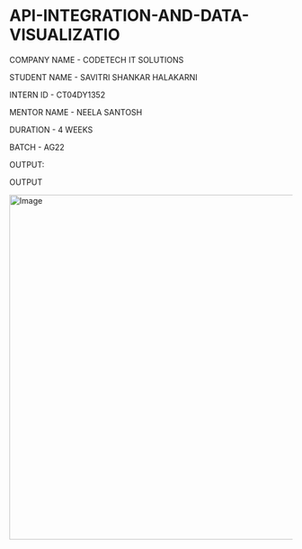 # API-INTEGRATION-AND-DATA-VISUALIZATIO

COMPANY NAME - CODETECH IT SOLUTIONS

STUDENT NAME - SAVITRI SHANKAR HALAKARNI

INTERN ID - CT04DY1352

MENTOR NAME - NEELA SANTOSH

DURATION - 4 WEEKS

BATCH - AG22

OUTPUT:

OUTPUT

<img width="1280" height="612" alt="Image" src="https://github.com/user-attachments/assets/940076cc-6069-4fab-b858-2c0fa4227de3" />
